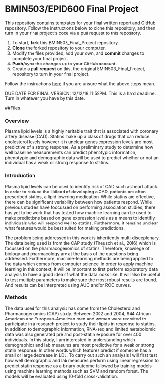 # BMIN503/EPID600 Final Project

This repository contains templates for your final written report and GitHub repository. Follow the instructions below to clone this repository, and then turn in your final project's code via a pull request to this repository.

1. To start, **fork** this BMIN503_Final_Project repository.
1. **Clone** the forked repository to your computer.
1. Modify the files provided, add your own, and **commit** changes to complete your final project.
1. **Push**/sync the changes up to your GitHub account.
1. Create a **pull request** on this, the original BMIN503_Final_Project, repository to turn in your final project.

Follow the instructions [here][forking] if you are unsure what the above steps mean.

DUE DATE FOR FINAL VERSION: 12/12/18 11:59PM. This is a hard deadline. Turn in whatever you have by this date.


<!-- Links -->
[forking]: https://guides.github.com/activities/forking/

##Files




### Overview
 Plasma lipid levels is a highly heritable trait that is associated with coronary artery disease (CAD). Statins make up a class of drugs that can reduce cholesterol levels however it is unclear genes expression levels are most predictive of a strong response. As a preliminary study to determine how well baseline measurements can predict phenotypic information, phenotypic and demographic data will be used to predict whether or not an individual has a weak or strong response to statins.

### Introduction 

  Plasma lipid levels can be used to identify risk of CAD such as heart attack. In order to reduce the likilood of developing a CAD, patients are often prescribed statins, a lipid lowering medication. While statins are effective, there can be significant veriability between how patients respond. While previous studies have foccussed on performing association studies, there has yet to be work that has tested how machine learning can be used to make predictions based on gene expression levels as a means to identifiy individuals who will respond well to statins. Furthermore, it remains unclear what features would be best suited for making predictions.

  The problem being addressed in this work is inheritently multi-disceplenary. The data being used is from the CAP study (Theusch et al., 2016) which is focussed on the pharmacogenomics of statins. Therefore, knowlege of biology and pharmacology are at the basis of the questions being addressed. Furthermore, machine-learning methods are being applied to the data which comes from computer science. In order to apply machine learning in this context, it will be important to first perform exploratory data analysis to have a good idea of what the data looks like. It will also be useful to test multiple parameters to make sure the most robust results are found. And results can be interpreted using AUC and/or ROC curves.


### Methods

The data used for this analysis has come from the Cholesterol and Pharmacogenomics (CAP) study. Between 2002 and 2004, 944 African American and European-American men and women were recruited to participate in a research project to study their lipids in response to statins. In addition to demographic information, RNA-seq and limited metabolomic data was also generated pre and post-statin exposure for over 400 individuals. In this study, I am interested in understanding which demographics and lab measures are most predictive for a weak or strong statin response. In other words which features predict if someone has a small or large decrease in LDL. To carry out such an analysis I will first test how well demographic and lab measures perform using linear regression to predict statin response as a binary outcome followed by training models using machine learning methods such as SVM and random forest. The models will be evaluated using 10-fold cross-validation. 

